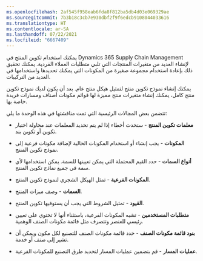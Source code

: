 ```yaml
---
ms.openlocfilehash: 2af545f958eab6fda8f812ba5db4d03e069329ae
ms.sourcegitcommit: 7b3b18c3cb7e930dbf2f9f6edcb9108044033616
ms.translationtype: HT
ms.contentlocale: ar-SA
ms.lasthandoff: 07/22/2021
ms.locfileid: "6667409"
---
```

يمكنك استخدام تكوين المنتج في Dynamics 365 Supply Chain Management لإنشاء العديد من متغيرات المنتجات التي تلبي متطلبات العملاء الفردية. يمكنك تحقيق ذلك بإعادة استخدام مجموعة صغيرة من المكونات التي يمكنك تحديدها واستخدامها في العديد من التركيبات. 

يمكنك إنشاء نموذج تكوين منتج لتمثيل هيكل منتج عام. بعد أن يكون لديك نموذج تكوين منتج كامل، يمكنك إنشاء متغيرات منتج مميزة لها قوائم مكونات أصناف ومسارات فريدة خاصة بها.

تتضمن بعض المجالات الرئيسية التي تمت مناقشتها في هذه الوحدة ما يلي:

-   **معلمات تكوين المنتج** - ستحدث أخطاء إذا لم يتم تحديد المعلمات عند محاولة اختبار تكوين أو تكوين بند.

-   **المكونات** - يجب إنشاء أو استخدام المكونات الحالية لإضافة مكونات فرعية إلى نموذج تكوين المنتج.

-   **أنواع السمات** - حدد القيم المحتملة التي يمكن تعيينها للسمة. يمكن استخدامها لأي سمة في جميع نماذج تكوين المنتج.

-   **المكونات الفرعية** - تمثل الهيكل الشجري لنموذج تكوين المنتج.

-   **السمات** - وصف ميزات المنتج.

-   **القيود** - تمثيل الشروط التي يجب أن يستوفيها تكوين المنتج.

-   **متطلبات المستخدمين** - تشبه المكونات الفرعية، باستثناء أنها لا تحتوي على تعيين رئيسي للعنصر وتتصرف مثل قائمة مكونات الصنف الوهمية.

-   **بنود قائمة مكونات الصنف** - حدد قائمة مكونات الصنف للتصنيع لكل مكون ويمكن أن تشير إلى صنف أو خدمة.

-   **عمليات المسار** - قم بتضمين عمليات المسار لتحديد طرق التصنيع للمكونات الفرعية. 
